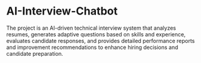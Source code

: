 # AI-Interview-Chatbot
The project is an AI-driven technical interview system that analyzes resumes, generates adaptive questions based on skills and experience, evaluates candidate responses, and provides detailed performance reports and improvement recommendations to enhance hiring decisions and candidate preparation.
